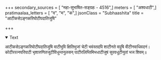 +++
secondary_sources = [ "महा-सुभाषित-सङ्ग्रहः - 4516",]
meters = [ "अश्वधाटी",]
pratimaalaa_letters = [ "व", "म", "क",]
jsonClass = "Subhaashita"
title = "आटीकसेऽङ्गकरिघोटीपदातिजुषि"

+++

<details open><summary>Text</summary>

आटीकसेऽङ्गकरिघोटीपदातिजुषि वाटीभुवि क्षितिभुजां चेटी भवंस्तदपि शाटीनते वपुषि वीटीनवाधिवदनं।  
कोटीररत्नपरिपाटी भृशारुणितजूटीविधुन्तनुलसन् पाटीरलिप्तिमिभधाटीजुषं सुरवधूटीनुतां भज शिवम्॥
</details>
